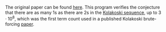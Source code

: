 The original paper can be found [here](https://www.emis.de/journals/JIS/VOL15/Nilsson/nilsson5.pdf). This program verifies the conjecture that there are as many 1s as there are 2s in the [Kolakoski sequence](https://en.wikipedia.org/wiki/Kolakoski_sequence), up to $3\cdot10^8$, which was the first term count used in a published Kolakoski brute-forcing [paper](https://www.emis.de/journals/JIS/VOL9/Steinsky/steinsky5.pdf).